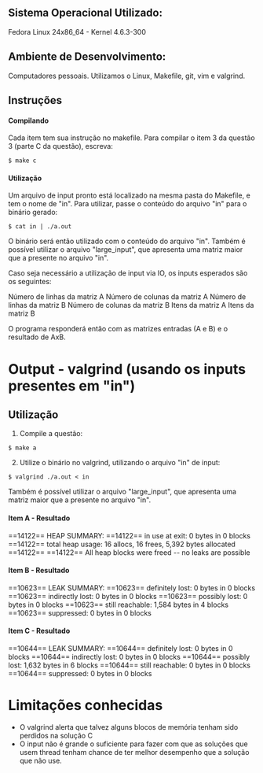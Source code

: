 ## Sistema Operacional Utilizado:
Fedora Linux 24x86_64 - Kernel 4.6.3-300

## Ambiente de Desenvolvimento:
Computadores pessoais. Utilizamos o Linux, Makefile, git, vim e valgrind.

## Instruções
#### Compilando
Cada item tem sua instrução no makefile. Para compilar o item 3 da questão 3 (parte C da questão), escreva:
```
$ make c
```

#### Utilização
Um arquivo de input pronto está localizado na mesma pasta do Makefile, e tem o nome de "in". Para utilizar, passe o conteúdo do arquivo "in" para o binário gerado:
```
$ cat in | ./a.out
```
O binário será então utilizado com o conteúdo do arquivo "in".
Também é possível utilizar o arquivo "large_input", que apresenta uma matriz maior que a presente no arquivo "in".

Caso seja necessário a utilização de input via IO, os inputs esperados são os seguintes:
> 
  Número de linhas da matriz A
  Número de colunas da matriz A
  Número de linhas da matriz B
  Número de colunas da matriz B
  Itens da matriz A
  Itens da matriz B

O programa responderá então com as matrizes entradas (A e B) e o resultado de AxB.

# Output - valgrind (usando os inputs presentes em "in")
## Utilização

1. Compile a questão:
```
$ make a
```
2. Utilize o binário no valgrind, utilizando o arquivo "in" de input:
```
$ valgrind ./a.out < in
```
Também é possível utilizar o arquivo "large_input", que apresenta uma matriz maior que a presente no arquivo "in".

#### Item A - Resultado
==14122== HEAP SUMMARY:
==14122==     in use at exit: 0 bytes in 0 blocks
==14122==   total heap usage: 16 allocs, 16 frees, 5,392 bytes allocated
==14122==
==14122== All heap blocks were freed -- no leaks are possible

#### Item B - Resultado
==10623== LEAK SUMMARY:
==10623==    definitely lost: 0 bytes in 0 blocks
==10623==    indirectly lost: 0 bytes in 0 blocks
==10623==      possibly lost: 0 bytes in 0 blocks
==10623==    still reachable: 1,584 bytes in 4 blocks
==10623==         suppressed: 0 bytes in 0 blocks

#### Item C - Resultado
==10644== LEAK SUMMARY:
==10644==    definitely lost: 0 bytes in 0 blocks
==10644==    indirectly lost: 0 bytes in 0 blocks
==10644==      possibly lost: 1,632 bytes in 6 blocks
==10644==    still reachable: 0 bytes in 0 blocks
==10644==         suppressed: 0 bytes in 0 blocks

# Limitações conhecidas
- O valgrind alerta que talvez alguns blocos de memória tenham sido perdidos na solução C
- O input não é grande o suficiente para fazer com que as soluções que usem thread tenham chance de ter melhor desempenho que a solução que não use.
